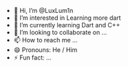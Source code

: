 - 👋 Hi, I’m @LuxLum1n
- 👀 I’m interested in Learning more dart
- 🌱 I’m currently learning Dart and C++
- 💞️ I’m looking to collaborate on ...
- 📫 How to reach me ...
- 😄 Pronouns: He / Him
- ⚡ Fun fact: ...

<!---
LuxLum1n/LuxLum1n is a ✨ special ✨ repository because its `README.md` (this file) appears on your GitHub profile.
You can click the Preview link to take a look at your changes.
--->

